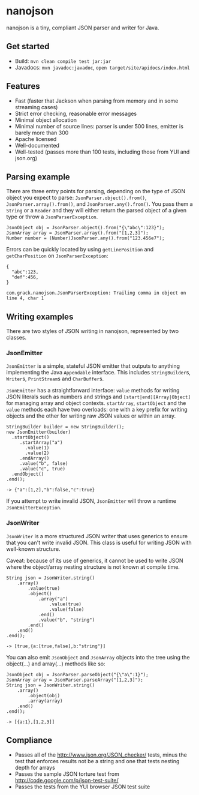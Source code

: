 # nanojson

nanojson is a tiny, compliant JSON parser and writer for Java. 

## Get started

  * Build: `mvn clean compile test jar:jar`
  * Javadocs: `mvn javadoc:javadoc`, `open target/site/apidocs/index.html`

## Features

  * Fast (faster that Jackson when parsing from memory and in some streaming cases)
  * Strict error checking, reasonable error messages
  * Minimal object allocation
  * Minimal number of source lines: parser is under 500 lines, emitter is barely more than 300
  * Apache licensed
  * Well-documented
  * Well-tested (passes more than 100 tests, including those from YUI and json.org)

## Parsing example

There are three entry points for parsing, depending on the type of JSON object you expect to parse: `JsonParser.object().from()`, `JsonParser.array().from()`, and `JsonParser.any().from()`. 
You pass them a `String` or a `Reader` and they will either return the parsed object of a given type or throw a `JsonParserException`.

    JsonObject obj = JsonParser.object().from("{\"abc\":123}");
    JsonArray array = JsonParser.array().from("[1,2,3]");
    Number number = (Number)JsonParser.any().from("123.456e7");

Errors can be quickly located by using `getLinePosition` and `getCharPosition` on `JsonParserException`:

    {
      "abc":123,
      "def":456,
    }

    com.grack.nanojson.JsonParserException: Trailing comma in object on line 4, char 1

## Writing examples

There are two styles of JSON writing in nanojson, represented by two classes. 

### JsonEmitter

`JsonEmitter` is a simple, stateful JSON emitter that outputs to anything implementing the Java `Appendable` interface. This includes
`StringBuilder`s, `Writer`s, `PrintStream`s and `CharBuffer`s.

`JsonEmitter` has a straightforward interface: `value` methods for writing JSON literals such as numbers and strings and `[start|end][Array|Object]`
for managing array and object contexts. `startArray`, `startObject` and the `value` methods each have two overloads: one with a key prefix for writing
objects and the other for writing raw JSON values or within an array.

    StringBuilder builder = new StringBuilder();
    new JsonEmitter(builder)
      .startObject()
         .startArray("a")
           .value(1)
           .value(2)
         .endArray()
         .value("b", false)
         .value("c", true)
      .endObject()
    .end();
	
    -> {"a":[1,2],"b":false,"c":true}

If you attempt to write invalid JSON, `JsonEmitter` will throw a runtime `JsonEmitterException`.

### JsonWriter

`JsonWriter` is a more structured JSON writer that uses generics to ensure that you can't write invalid JSON. This class is useful for writing JSON
with well-known structure. 

Caveat: because of its use of generics, it cannot be used to write JSON where the object/array nesting structure is not known at compile time.

	String json = JsonWriter.string()
		.array()
			.value(true)
			.object()
				.array("a")
					.value(true)
					.value(false)
				.end()
				.value("b", "string")
			.end()
		.end()
	.end();
	
	-> [true,{a:[true,false],b:"string"}]

You can also emit `JsonObject` and `JsonArray` objects into the tree using the object(...) and array(...) methods like so:

    JsonObject obj = JsonParser.parseObject("{\"a\":1}");
    JsonArray array = JsonParser.parseArray("[1,2,3]");
	String json = JsonWriter.string()
		.array()
			.object(obj)
			.array(array)
		.end()
	.end();
	
	-> [{a:1},[1,2,3]]

## Compliance

  * Passes all of the http://www.json.org/JSON_checker/ tests, minus the test that enforces results not be a string and one that tests nesting depth for arrays
  * Passes the sample JSON torture test from http://code.google.com/p/json-test-suite/
  * Passes the tests from the YUI browser JSON test suite
